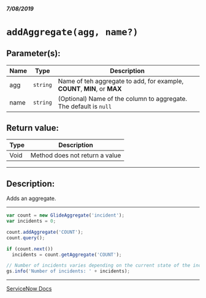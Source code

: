 ##### 7/08/2019
# `addAggregate(agg, name?)`

## Parameter(s):
| Name | Type | Description |
|---|---|---|
| agg | `string` | Name of teh aggregate to add, for example, **COUNT**, **MIN**, or **MAX** |
| name | `string` | (Optional) Name of the column to aggregate. The default is `null` |

## Return value:
| Type | Description |
|---|---|
| Void | Method does not return a value |

---

## Description:
Adds an aggregate.

---

```js
var count = new GlideAggregate('incident');
var incidents = 0;

count.addAggregate('COUNT');
count.query();

if (count.next()) 
  incidents = count.getAggregate('COUNT');

// Number of incidents varies depending on the current state of the incident table
gs.info('Number of incidents: ' + incidents);
```

---

[ServiceNow Docs](https://developer.servicenow.com/app.do#!/api_doc?v=madrid&id=r_ScopedGlideAggregateAddAggregate_String_String)